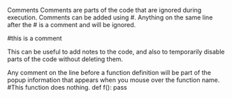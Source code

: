 Comments</size>
</line-height>
Comments are parts of the code that are ignored during execution.
Comments can be added using #. Anything on the same line after the # is a comment and will be ignored.

#this is a comment

This can be useful to add notes to the code, and also to temporarily disable parts of the code without deleting them.

Any comment on the line before a function definition will be part of the popup information that appears when you mouse over the function name.
#This function does nothing.
def f():
    pass